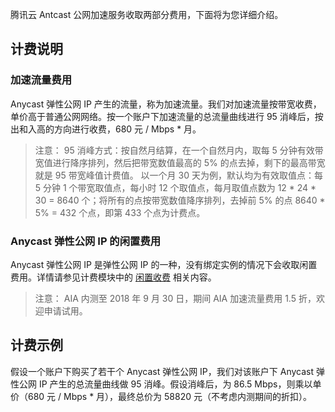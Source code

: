 腾讯云 Antcast 公网加速服务收取两部分费用，下面将为您详细介绍。
## 计费说明
### 加速流量费用
Anycast 弹性公网 IP 产生的流量，称为加速流量。我们对加速流量按带宽收费，单价高于普通公网网络。按一个账户下加速流量的总流量曲线进行 95 消峰后，按出和入高的方向进行收费，680 元 / Mbps * 月。

> 注意：
>95 消峰方式：按自然月结算，在一个自然月内，取每 5 分钟有效带宽值进行降序排列，然后把带宽数值最高的 5% 的点去掉，剩下的最高带宽就是 95 带宽峰值计费值。
>以一个月 30 天为例，默认均为有效取值点：每 5 分钟 1 个带宽取值点，每小时 12 个取值点，每月取值点数为 12 \* 24 \* 30 = 8640  个；将所有的点按带宽数值降序排列，去掉前 5% 的点 8640 \* 5% = 432 个点，即第 433 个点为计费点。

### Anycast 弹性公网 IP 的闲置费用
Anycast 弹性公网 IP 是弹性公网 IP 的一种，没有绑定实例的情况下会收取闲置费用。详情请参见计费模块中的 [闲置收费](https://cloud.tencent.com/document/product/213/5733#.E8.B4.B9.E7.94.A8.E8.AE.A1.E7.AE.97)  相关内容。

>注意：
> AIA 内测至 2018 年 9 月 30 日，期间 AIA 加速流量费用 1.5 折，欢迎申请试用。

## 计费示例
假设一个账户下购买了若干个 Anycast 弹性公网 IP，我们对该账户下 Anycast 弹性公网 IP 产生的总流量曲线做 95 消峰。假设消峰后，为 86.5 Mbps，则乘以单价（680 元 / Mbps * 月），最终总价为 58820 元（不考虑内测期间的折扣）。
